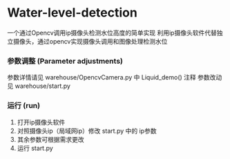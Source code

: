 # Water-level-detection
一个通过Opencv调用ip摄像头检测水位高度的简单实现
利用ip摄像头软件代替独立摄像头，通过opencv实现摄像头调用和图像处理检测水位

### 参数调整 (Parameter adjustments)
参数详情请见 warehouse/OpencvCamera.py 中 Liquid_demo() 注释
参数改动见 warehouse/start.py

### 运行 (run)
1. 打开ip摄像头软件
2. 对照摄像头ip（局域网ip）修改 start.py 中的 ip参数
3. 其余参数可根据需求更改
4. 运行 start.py
